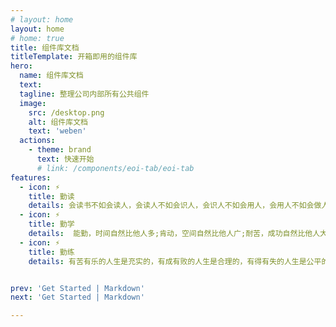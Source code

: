 ```yaml
---
# layout: home
layout: home
# home: true
title: 组件库文档
titleTemplate: 开箱即用的组件库
hero:
  name: 组件库文档
  text: 
  tagline: 整理公司内部所有公共组件
  image:
    src: /desktop.png
    alt: 组件库文档
    text: 'weben'
  actions:
    - theme: brand
      text: 快速开始
      # link: /components/eoi-tab/eoi-tab
features:
  - icon: ⚡️
    title: 勤读
    details: 会读书不如会读人，会读人不如会识人，会识人不如会用人，会用人不如会做人.
  - icon: ⚡️
    title: 勤学
    details:  能勤，时间自然比他人多;肯动，空间自然比他人广;耐苦，成功自然比他人大.
  - icon: ⚡️
    title: 勤练
    details: 有苦有乐的人生是充实的，有成有败的人生是合理的，有得有失的人生是公平的，有生有死的人生是自然的.


prev: 'Get Started | Markdown'
next: 'Get Started | Markdown'

---
```



<style>
  :root {
    --vp-home-hero-name-color: transparent;
    --vp-home-hero-name-background: -webkit-linear-gradient(120deg, #bd34fe, #41d1ff);
  }

</style>


